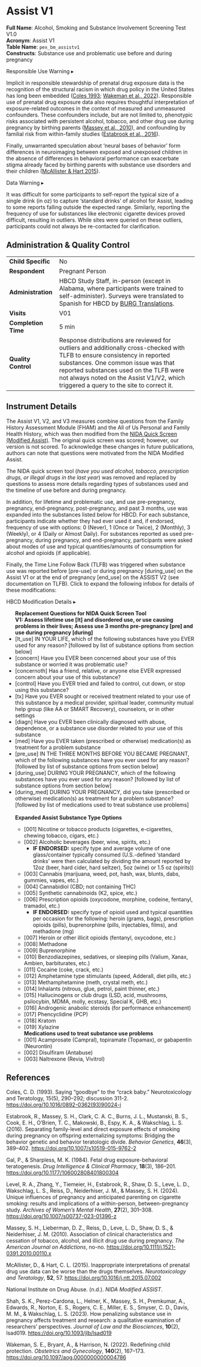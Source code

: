 # Assist V1

**Full Name**: Alcohol, Smoking and Substance Involvement Screening Test V1.0                            
**Acronym**: Assist V1               
**Table Name**: `pex_bm_assistv1`     
**Constructs**: Substance use and problematic use before and during pregnancy

<div id="alert" class="alert-banner" onclick="toggleCollapse(this)">
    <span class="emoji"><i class="fas fa-exclamation-circle"></i></span>
  <span class="text-with-link">
  <span class="text">Responsible Use Warning</i></span>
  <a class="anchor-link" href="#alert" title="Copy link">
  <i class="fa-solid fa-link"></i>
  </a>
  </span>
  <span class="arrow">▸</span>
</div>
<div class="alert-collapsible-content">
<p>Implicit in responsible stewardship of prenatal drug exposure data is the recognition of the structural racism in which drug policy in the United States has long been embedded (<a href="https://doi.org/10.1016/0892-0362(93)90024-i">Coles 1993</a>; <a href="https://doi.org/10.1097/aog.0000000000004786">Wakeman et al., 2022</a>). Responsible use of prenatal drug exposure data also requires thoughtful interpretation of exposure-related outcomes in the context of measured and unmeasured confounders. These confounders include, but are not limited to, phenotypic risks associated with persistent alcohol, tobacco, and other drug use during pregnancy by birthing parents (<a href="https://doi.org/10.1111/j.1521-0391.2010.00110.x">Massey et al., 2010</a>), and confounding by familial risk from within-family studies (<a href="https://doi.org/10.1007/s10519-015-9762-2">Estabrook et al., 2016</a>).</p>
<p>Finally, unwarranted speculation about ‘neural bases of behavior’ form differences in neuroimaging between exposed and unexposed children in the absence of differences in behavioral performance can exacerbate stigma already faced by birthing parents with substance use disorders and their children (<a href="https://doi.org/10.1016/j.ntt.2015.07.002">McAllister & Hart 2015</a>).</p> 
</div>

<div id="warning" class="warning-banner" onclick="toggleCollapse(this)">
    <span class="emoji"><i class="fas fa-exclamation-triangle"></i></span>
  <span class="text-with-link">
  <span class="text">Data Warning</i></span>
  <a class="anchor-link" href="#warning" title="Copy link">
  <i class="fa-solid fa-link"></i>
  </a>
  </span>
  <span class="arrow">▸</span>
</div>
<div class="warning-collapsible-content">
<p>It was difficult for some participants to self-report the typical size of a single drink (in oz) to capture ‘standard drinks’ of alcohol for Assist, leading to some reports falling outside the expected range. Similarly, reporting the frequency of use for substances like electronic cigarette devices proved difficult, resulting in outliers. While sites were queried on these outliers, participants could not always be re-contacted for clarification.</p> 
</div>


## Administration & Quality Control

<table style="width: 100%; border-collapse: collapse; table-layout: fixed; font-size: 16px;">
<tbody>
<tr><td><b>Child Specific</b></td>
<td>No</td></tr>
<tr><td><b>Respondent</b></td>
<td style="word-wrap: break-word; white-space: normal;">Pregnant Person</td></tr>
<tr><td><b>Administration</b></td>
<td style="word-wrap: break-word; white-space: normal;">HBCD Study Staff, in-person (except in Alabama, where participants were trained to self-administer). Surveys were translated to Spanish for HBCD by <a href="https://burgtranslations.com/our-services/">BURG Translations</a>.</td></tr>
<tr><td><b>Visits</b></td>
<td>V01</td></tr>
<tr><td><b>Completion Time</b></td>
<td>5 min</td></tr>
<tr><td><b>Quality Control</b></td>
<td style="word-wrap: break-word; white-space: normal;">Response distributions are reviewed for outliers and additionally cross-checked with TLFB to ensure consistency in reported substances. One common issue was that reported substances used on the TLFB were not always noted on the Assist V1/V2, which triggered a query to the site to correct it.</td></tr>
</tbody>
</table>


## Instrument Details

The Assist V1, V2, and V3 measures combine questions from the Family History Assessment Module (FHAM) and the All of Us Personal and Family Health History, which was then modified from the [NIDA Quick Screen (Modified Assist)](https://nida.nih.gov/sites/default/files/pdf/nmassist.pdf). The original quick screen was scored; however, our version is not scored. To acknowledge these changes in future publications, authors can note that questions were motivated from the NIDA Modified Assist.

The NIDA quick screen tool (*have you used alcohol, tobacco, prescription drugs, or illegal drugs in the last year*) was removed and replaced by questions to assess more details regarding types of substances used and the timeline of use before and during pregnancy. 

In addition, for lifetime and problematic use, and use pre-pregnancy, pregnancy, end-pregnancy, post-pregnancy, and past 3 months, use was expanded into the substances listed below for HBCD. For each substance, participants indicate whether they had ever used it and, if endorsed, frequency of use with options: 0 (Never), 1 (Once or Twice), 2 (Monthly), 3 (Weekly), or 4 (Daily or Almost Daily). For substances reported as used pre-pregnancy, during pregnancy, and end-pregnancy, participants were asked about modes of use and typical quantities/amounts of consumption for alcohol and opioids (if applicable). 

Finally, the Time Line Follow Back (TLFB) was triggered when substance use was reported before [pre-use] or during pregnancy [during_use] on the Assist V1 or at the end of pregnancy [end_use] on the ASSIST V2 (see documentation on TLFB). Click to expand the following infobox for details of these modifications:

<div id="assist" class="table-banner" onclick="toggleCollapse(this)">
    <span class="text-with-link">
    <span class="table-text">HBCD Modification Details</span>
    <a class="anchor-link" href="#assist" title="Copy link">
    <i class="fa-solid fa-link"></i>
    </a>
    </span>
  <span class="arrow">▸</span>
</div>
<div class="collapsible-content">
<ul>
<b>Replacement Questions for NIDA Quick Screen Tool</b><br>
<strong>V1: Assess lifetime use [lt] and disordered use, or use causing problems in their lives; Assess use 3 months pre-pregnancy [pre] and use during pregnancy [during]</strong>
    <li>[lt_use] IN YOUR LIFE, which of the following substances have you EVER used for any reason? [followed by list of substance options from section below]</li>
    <li>[concern] Have you EVER been concerned about your use of this substance or worried it was problematic use?</li>
    <li>[concernoth] Has a friend, relative, or anyone else EVER expressed concern about your use of this substance?</li>
    <li>[control] Have you EVER tried and failed to control, cut down, or stop using this substance?</li>
    <li>[tx] Have you EVER sought or received treatment related to your use of this substance by a medical provider, spiritual leader, community mutual help group (like AA or SMART Recovery), counselors, or in other settings</li>
    <li>[diagn] Have you EVER been clinically diagnosed with abuse, dependence, or a substance use disorder related to your use of this substance</li>
  <li>[med] Have you EVER taken (prescribed or otherwise) medication(s) as treatment for a problem substance</li>
  <li>[pre_use] IN THE THREE MONTHS BEFORE YOU BECAME PREGNANT, which of the following substances have you ever used for any reason? [followed by list of substance options from section below]</li>
  <li>[during_use] DURING YOUR PREGNANCY, which of the following substances have you ever used for any reason? [followed by list of substance options from section below]</li>
  <li>[during_med] DURING YOUR PREGNANCY, did you take (prescribed or otherwise) medication(s) as treatment for a problem substance? [followed by list of medications used to treat substance use problems]</li>
<br>
<b>Expanded Assist Substance Type Options</b><br>
 <ul>
      <li>[001] Nicotine or tobacco products (cigarettes, e-cigarettes, chewing tobacco, cigars, etc.)</li>
        <li>[002] Alcoholic beverages (beer, wine, spirits, etc.)
              <ul>
                  <li><b>IF ENDORSED:</b> specify type and average volume of one glass/container typically consumed (U.S.-defined ‘standard drinks’ were then calculated by dividing the amount reported by 12oz (beer, hard cider, hard seltzer), 5oz (wine) or 1.5 oz (spirits))</li>
              </ul>
        </li>
        <li>[003] Cannabis (marijuana, weed, pot, hash, wax, blunts, dabs, gummies, vapes, etc.)</li>
        <li>[004] Cannabidiol (CBD; not containing THC)</li>
        <li>[005] Synthetic cannabinoids (K2, spice, etc.)
        <li>[006] Prescription opioids (oxycodone, morphine, codeine, fentanyl, tramadol, etc.)
              <ul>
                  <li><b>IF ENDORSED:</b> specify type of opioid used and typical quantities per occasion for the following: heroin (grams, bags), prescription opioids (pills), buprenorphine (pills, injectables, films), and methadone (mg)</li>
              </ul>
        </li>
        <li>[007] Heroin or other illicit opioids (fentanyl, oxycodone, etc.)</li>
        <li>[008] Methadone</li>
        <li>[009] Buprenorphine</li>
        <li>[010] Benzodiazepines, sedatives, or sleeping pills (Valium, Xanax, Ambien, barbiturates, etc.)</li>
        <li>[011] Cocaine (coke, crack, etc.)</li>
        <li>[012] Amphetamine type stimulants (speed, Adderall, diet pills, etc.)</li>
        <li>[013] Methamphetamine (meth, crystal meth, etc.)</li>
        <li>[014] Inhalants (nitrous, glue, petrol, paint thinner, etc.)</li>
        <li>[015] Hallucinogens or club drugs (LSD, acid, mushrooms, psilocybin, MDMA, molly, ecstasy, Special K, GHB, etc.)</li>
        <li>[016] Androgenic anabolic steroids (for performance enhancement)</li>
        <li>[017] Phencyclidine (PCP)</li>
        <li>[018] Kratom</li>
        <li>[019] Xylazine</li>
      <strong>Medications used to treat substance use problems</strong>
        <li>[001] Acamprosate (Campral), topiramate (Topamax), or gabapentin (Neurontin)</li>
        <li>[002] Disulfiram (Antabuse)</li>
        <li>[003] Naltrexone (Revia, Vivitrol)</li>
    </ul>
</div>

## References
<div class="references">
<p>Coles, C. D. (1993). Saying “goodbye” to the “crack baby.” Neurotoxicology and Teratology, 15(5), 290–292; discussion 311-2. <a href="https://doi.org/10.1016/0892-0362(93)90024-i" target="_blank">https://doi.org/10.1016/0892-0362(93)90024-i</a></p>
  <p>
    Estabrook, R., Massey, S. H., Clark, C. A. C., Burns, J. L., Mustanski, B. S., Cook, E. H., O’Brien, T. C., Makowski, B., Espy, K. A., & Wakschlag, L. S. (2016). Separating family-level and direct exposure effects of smoking during pregnancy on offspring externalizing symptoms: Bridging the behavior genetic and behavior teratologic divide. <i>Behavior Genetics</i>, <b>46</b>(3), 389–402. <a href="https://doi.org/10.1007/s10519-015-9762-2" target="_blank">https://doi.org/10.1007/s10519-015-9762-2</a>
  </p>
  <p>
    Gal, P., & Sharpless, M. K. (1984). Fetal drug exposure-behavioral teratogenesis. <i>Drug Intelligence & Clinical Pharmacy</i>, <b>18</b>(3), 186–201. <a href="https://doi.org/10.1177/106002808401800304" target="_blank">https://doi.org/10.1177/106002808401800304</a>
  </p>
  <p>
    Level, R. A., Zhang, Y., Tiemeier, H., Estabrook, R., Shaw, D. S., Leve, L. D., Wakschlag, L. S., Reiss, D., Neiderhiser, J. M., & Massey, S. H. (2024). Unique influences of pregnancy and anticipated parenting on cigarette smoking: results and implications of a within-person, between-pregnancy study. <i>Archives of Women’s Mental Health</i>, <b>27</b>(2), 301–308. <a href="https://doi.org/10.1007/s00737-023-01396-z" target="_blank">https://doi.org/10.1007/s00737-023-01396-z</a>
  </p>
  <p>
    Massey, S. H., Lieberman, D. Z., Reiss, D., Leve, L. D., Shaw, D. S., & Neiderhiser, J. M. (2010). Association of clinical characteristics and cessation of tobacco, alcohol, and illicit drug use during pregnancy. <i>The American Journal on Addictions</i>, no-no. <a href="https://doi.org/10.1111/j.1521-0391.2010.00110.x" target="_blank">https://doi.org/10.1111/j.1521-0391.2010.00110.x</a>
  </p>
  <p>
    McAllister, D., & Hart, C. L. (2015). Inappropriate interpretations of prenatal drug use data can be worse than the drugs themselves. <i>Neurotoxicology and Teratology</i>, <b>52</b>, 57. <a href="https://doi.org/10.1016/j.ntt.2015.07.002" target="_blank">https://doi.org/10.1016/j.ntt.2015.07.002</a>
  </p>
  <p>National Institute on Drug Abuse. (n.d.). <em>NIDA Modified ASSIST</em>.</p>
  <p>
    Shah, S. K., Perez-Cardona, L., Helner, K., Massey, S. H., Premkumar, A., Edwards, R., Norton, E. S., Rogers, C. E., Miller, E. S., Smyser, C. D., Davis, M. M., & Wakschlag, L. S. (2023). How penalizing substance use in pregnancy affects treatment and research: a qualitative examination of researchers’ perspectives. <i>Journal of Law and the Biosciences</i>, <b>10</b>(2), lsad019. <a href="https://doi.org/10.1093/jlb/lsad019" target="_blank">https://doi.org/10.1093/jlb/lsad019</a>
  </p>
  <p>
    Wakeman, S. E., Bryant, A., & Harrison, N. (2022). Redefining child protection. <i>Obstetrics and Gynecology</i>, <b>140</b>(2), 167–173. <a href="https://doi.org/10.1097/aog.0000000000004786" target="_blank">https://doi.org/10.1097/aog.0000000000004786</a>
  </p>
</div>
<br>